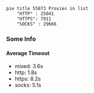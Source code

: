 
```mermaid
pie title 55873 Proxies in list
    "HTTP" : 25041
    "HTTPS": 7911
    "SOCKS" : 29666
```

### Some Info
#### Average Timeout

- mixed: 3.6s
- http: 1.8s
- https: 8.2s
- socks: 5.1s
